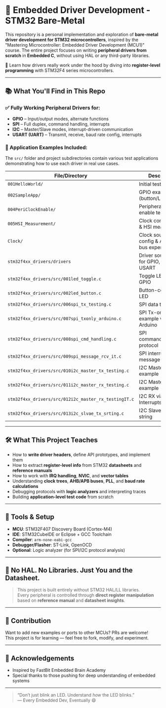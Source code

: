 # 🚀 Embedded Driver Development - STM32 Bare-Metal

This repository is a personal implementation and exploration of **bare-metal driver development for STM32 microcontrollers**, inspired by the "Mastering Microcontroller: Embedded Driver Development (MCU1)" course. The entire project focuses on writing **peripheral drivers from scratch** in **Embedded C**, without using HAL or any third-party libraries.

🧠 Learn how drivers really work under the hood by diving into **register-level programming** with STM32F4 series microcontrollers.

---

## 📚 What You'll Find in This Repo

### ✅ Fully Working Peripheral Drivers for:
- **GPIO** – Input/output modes, alternate functions
- **SPI** – Full duplex, command handling, interrupts
- **I2C** – Master/Slave modes, interrupt-driven communication
- **USART (UART)** – Transmit, receive, baud rate config, interrupts

### 📂 Application Examples Included:
The `src/` folder and project subdirectories contain various test applications demonstrating how to use each driver in real use cases.

| File/Directory                   | Description                                      |
|----------------------------------|--------------------------------------------------|
| `001HelloWorld/`                | Initial test project                             |
| `002SampleApp/`                 | GPIO examples (button/LED)                       |
| `004PeriClockEnable/`          | Peripheral clock enable testing                  |
| `005HSI_Measurement/`          | Clock configuration & HSI measurement            |
| `Clock/`                        | Clock source config & AHB/APB bus experiments    |
| `stm32f4xx_drivers/drivers`           | Driver source code for GPIO, SPI, I2C, USART     |
| `stm32f4xx_drivers/src/001led_toggle.c`          | Toggle LED with GPIO                             |
| `stm32f4xx_drivers/src/002led_button.c`          | Button-controlled LED                            |
| `stm32f4xx_drivers/src/006spi_tx_testing.c`      | SPI data transmit                                |
| `stm32f4xx_drivers/src/007spi_txonly_arduino.c`  | SPI Tx-only example with Arduino                 |
| `stm32f4xx_drivers/src/008spi_cmd_handling.c`    | SPI command/response protocol                    |
| `stm32f4xx_drivers/src/009spi_message_rcv_it.c`  | SPI interrupt-based message RX                   |
| `stm32f4xx_drivers/src/010i2c_master_tx_testing.c`| I2C Master TX example                           |
| `stm32f4xx_drivers/src/011i2c_master_rx_testing.c`| I2C Master RX example                           |
| `stm32f4xx_drivers/src/012i2c_master_rx_testingIT.c`| I2C RX via Interrupts                        |
| `stm32f4xx_drivers/src/013i2c_slvae_tx_srting.c` | I2C Slave TX with string                         |

---

## 🛠️ What This Project Teaches

- How to **write driver headers**, define API prototypes, and implement them
- How to extract **register-level info** from STM32 **datasheets** and **reference manuals**
- How to work with **IRQ handling**, **NVIC**, and **vector tables**
- Understanding **clock trees**, **AHB/APB buses**, **PLL**, and **baud rate calculations**
- Debugging protocols with **logic analyzers** and interpreting traces
- Building **application-level test code** from scratch

---

## 🧰 Tools & Setup

- **MCU**: STM32F407 Discovery Board (Cortex-M4)
- **IDE**: STM32CubeIDE or Eclipse + GCC Toolchain
- **Compiler**: `arm-none-eabi-gcc`
- **Debugger/Flasher**: ST-Link, OpenOCD
- **Optional**: Logic analyzer (for SPI/I2C protocol analysis)

---

## 🔄 No HAL. No Libraries. Just You and the Datasheet.

> This project is built entirely without STM32 HAL/LL libraries.  
> Every peripheral is controlled through **direct register manipulation** based on **reference manual** and **datasheet insights**.
---

## 🤝 Contribution

Want to add new examples or ports to other MCUs? PRs are welcome!  
This project is for learning — feel free to fork, modify, and experiment.

---


## 👋 Acknowledgements

- Inspired by FastBit Embedded Brain Academy
- Special thanks to those pushing for deep understanding of embedded systems

---

> “Don’t just blink an LED. Understand *how* the LED blinks.”  
> — Every Embedded Dev, Eventually 😄
